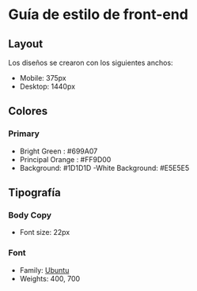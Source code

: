 # Guía de estilo de front-end

## Layout

Los diseños se crearon con los siguientes anchos:

- Mobile: 375px
- Desktop: 1440px

## Colores

### Primary
- Bright Green : #699A07
- Principal Orange : #FF9D00
- Background: #1D1D1D
-White Background: #E5E5E5


## Tipografía

### Body Copy

- Font size: 22px

### Font

- Family: [Ubuntu](https://fonts.google.com/specimen/Ubuntu?query=Ubuntu+#standard-styles)
- Weights: 400, 700